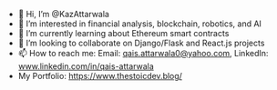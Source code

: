 - 👋 Hi, I’m @KazAttarwala
- 👀 I’m interested in financial analysis, blockchain, robotics, and AI
- 🌱 I’m currently learning about Ethereum smart contracts
- 💞️ I’m looking to collaborate on Django/Flask and React.js projects
- 📫 How to reach me: Email: qais.attarwala0@yahoo.com, LinkedIn: www.linkedin.com/in/qais-attarwala
- My Portfolio: https://www.thestoicdev.blog/
<!---
KazAttarwala/KazAttarwala is a ✨ special ✨ repository because its `README.md` (this file) appears on your GitHub profile.
You can click the Preview link to take a look at your changes.
--->
